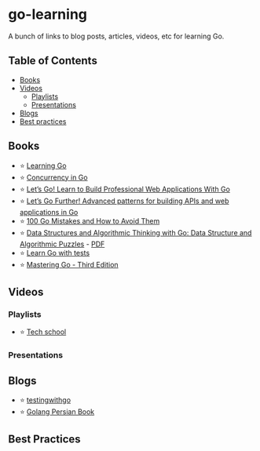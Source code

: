 # go-learning

A bunch of links to blog posts, articles, videos, etc for learning Go.


## Table of Contents

* [Books](#books)
* [Videos](#videos)
  * [Playlists](#playlists)
  * [Presentations](#presentations)
* [Blogs](#blogs)
* [Best practices](#best-practices)

## Books

* :star: [Learning Go](https://www.oreilly.com/library/view/learning-go/9781492077206/)
* :star: [Concurrency in Go](https://www.oreilly.com/library/view/concurrency-in-go/9781491941294/)
* :star: [Let’s Go! Learn to Build Professional Web Applications With Go](https://www.goodreads.com/book/show/43429043-let-s-go)
* :star: [Let’s Go Further! Advanced patterns for building APIs and web applications in Go](https://bitfieldconsulting.com/golang/alex-edwards-lets-go-further)
* :star: [100 Go Mistakes and How to Avoid Them](https://www.manning.com/books/100-go-mistakes-and-how-to-avoid-them)
* :star: [Data Structures and Algorithmic Thinking with Go: Data Structure and Algorithmic Puzzles](https://www.amazon.com/Data-Structures-Algorithmic-Thinking-Structure/dp/1949870901) - [PDF]()
* :star: [Learn Go with tests](https://github.com/quii/learn-go-with-tests/releases)
* :star: [Mastering Go - Third Edition](https://www.packtpub.com/product/mastering-go-third-edition/9781801079310)



## Videos

### Playlists

* :star: [Tech school](https://www.youtube.com/@TECHSCHOOLGURU)

### Presentations

## Blogs 

* :star: [testingwithgo](https://testwithgo.com/)
* :star: [Golang Persian Book](https://book.gofarsi.ir/)


## Best Practices
